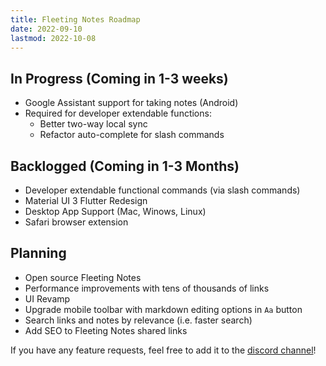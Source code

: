 ```yaml
---
title: Fleeting Notes Roadmap
date: 2022-09-10
lastmod: 2022-10-08
---
```

## In Progress (Coming in 1-3 weeks)
- Google Assistant support for taking notes (Android)
- Required for developer extendable functions:
	- Better two-way local sync
	- Refactor auto-complete for slash commands

## Backlogged (Coming in 1-3 Months)
- Developer extendable functional commands (via slash commands)
- Material UI 3 Flutter Redesign
- Desktop App Support (Mac, Winows, Linux)
- Safari browser extension

## Planning
- Open source Fleeting Notes
- Performance improvements with tens of thousands of links
- UI Revamp
- Upgrade mobile toolbar with markdown editing options in `Aa` button
- Search links and notes by relevance (i.e. faster search)
- Add SEO to Fleeting Notes shared links

If you have any feature requests, feel free to add it to the [discord channel](https://discord.gg/xrj6yuGNmx)!